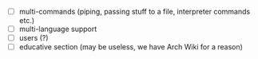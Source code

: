 - [ ] multi-commands (piping, passing stuff to a file, interpreter commands etc.)
- [ ] multi-language support
- [ ] users (?)
- [ ] educative section (may be useless, we have Arch Wiki for a reason)
